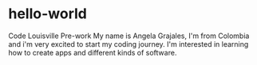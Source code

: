 # hello-world
Code Louisville Pre-work
My name is Angela Grajales, I'm from Colombia and i'm very excited to start my coding journey.
I'm interested in learning how to create apps and different kinds of software.
